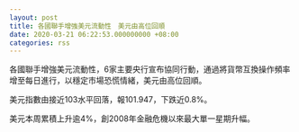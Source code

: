 ```yaml
---
layout: post
title: 各國聯手增強美元流動性　美元由高位回順
date: 2020-03-21 06:22:53.000000000 +08:00
categories: rss
---
```


各國聯手增強美元流動性，6家主要央行宣布協同行動，通過將貨幣互換操作頻率增至每日進行，以穩定市場恐慌情緒，美元由高位回順。

美元指數由接近103水平回落，報101.947，下跌近0.8%。

美元本周累積上升逾4%，創2008年金融危機以來最大單一星期升幅。
